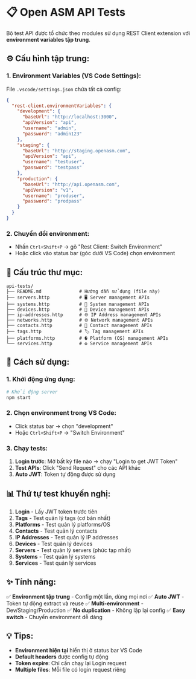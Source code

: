 # 📋 Open ASM API Tests

Bộ test API được tổ chức theo modules sử dụng REST Client extension với **environment variables tập trung**.

## ⚙️ Cấu hình tập trung:

### 1. Environment Variables (VS Code Settings):
File `.vscode/settings.json` chứa tất cả config:
```json
{
  "rest-client.environmentVariables": {
    "development": {
      "baseUrl": "http://localhost:3000",
      "apiVersion": "api",
      "username": "admin", 
      "password": "admin123"
    },
    "staging": {
      "baseUrl": "http://staging.openasm.com",
      "apiVersion": "api",
      "username": "testuser",
      "password": "testpass" 
    },
    "production": {
      "baseUrl": "http://api.openasm.com",
      "apiVersion": "v1",
      "username": "produser",
      "password": "prodpass"
    }
  }
}
```

### 2. Chuyển đổi environment:
- Nhấn `Ctrl+Shift+P` → gõ "Rest Client: Switch Environment"
- Hoặc click vào status bar (góc dưới VS Code) chọn environment

## 📁 Cấu trúc thư mục:

```
api-tests/
├── README.md              # Hướng dẫn sử dụng (file này)
├── servers.http           # 🖥️ Server management APIs
├── systems.http           # 🏢 System management APIs  
├── devices.http           # 📱 Device management APIs
├── ip-addresses.http      # 🌐 IP Address management APIs
├── networks.http          # 🌐 Network management APIs
├── contacts.http          # 👥 Contact management APIs
├── tags.http              # 🏷️ Tag management APIs
├── platforms.http         # � Platform (OS) management APIs
└── services.http          # ⚙️ Service management APIs
```

## 🚀 Cách sử dụng:

### 1. Khởi động ứng dụng:
```bash
# Khởi động server
npm start
```

### 2. Chọn environment trong VS Code:
- Click status bar → chọn "development"
- Hoặc `Ctrl+Shift+P` → "Switch Environment"

### 3. Chạy tests:
1. **Login trước**: Mở bất kỳ file nào → chạy "Login to get JWT Token"
2. **Test APIs**: Click "Send Request" cho các API khác
3. **Auto JWT**: Token tự động được sử dụng

## 📊 Thứ tự test khuyến nghị:

1. **Login** - Lấy JWT token trước tiên
2. **Tags** - Test quản lý tags (cơ bản nhất)
3. **Platforms** - Test quản lý platforms/OS
4. **Contacts** - Test quản lý contacts
5. **IP Addresses** - Test quản lý IP addresses
6. **Devices** - Test quản lý devices
7. **Servers** - Test quản lý servers (phức tạp nhất)
8. **Systems** - Test quản lý systems
9. **Services** - Test quản lý services

## ✨ Tính năng:

✅ **Environment tập trung** - Config một lần, dùng mọi nơi
✅ **Auto JWT** - Token tự động extract và reuse
✅ **Multi-environment** - Dev/Staging/Production
✅ **No duplication** - Không lặp lại config
✅ **Easy switch** - Chuyển environment dễ dàng

## 💡 Tips:

- **Environment hiện tại** hiển thị ở status bar VS Code
- **Default headers** được config tự động
- **Token expire**: Chỉ cần chạy lại Login request
- **Multiple files**: Mỗi file có login request riêng
